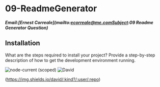 # 09-ReadmeGenerator
##### Email:[Ernest Correale](mailto:ecorreale@me.comSubject:09 Readme Generator Question)
## Installation
What are the steps required to install your project? Provide a step-by-step description of how to get the development environment running.


![node-current (scoped)](https://img.shields.io/node/v/@stdlib/stdlib?style=plastic)
![David](https://img.shields.io/david/dev/ecorreale/09-ReadmeGenerator)

(https://img.shields.io/david/:kind?/:user/:repo)
